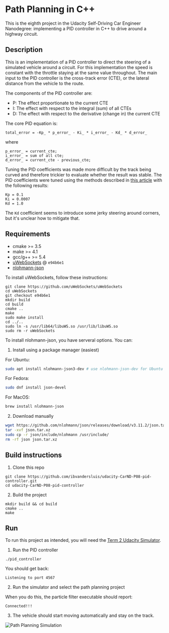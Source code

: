 # Path Planning in C++

This is the eighth project in the Udacity Self-Driving Car Engineer Nanodegree: implementing a PID controller in C++ to drive around a highway circuit.

## Description

This is an implementation of a PID controller to direct the steering of a simulated vehicle around a circuit.
For this implementation the speed is constant with the throttle staying at the same value throughout.
The main input to the PID controller is the cross-track error (CTE), or the lateral distance from the vehicle to the route.

The components of the PID controller are:

- P: The effect proportionate to the current CTE
- I: The effect with respect to the integral (sum) of all CTEs
- D: The effect with respect to the derivative (change in) the current CTE

The core PID equation is:

```
total_error = -Kp_ * p_error_ - Ki_ * i_error_ - Kd_ * d_error_
```

where

```
p_error_ = current_cte;
i_error_ = sum of all cte;
d_error_ = current_cte - previous_cte;
```

Tuning the PID coefficients was made more difficult by the track being curved and therefore trickier to evaluate whether the result was stable.
The PID coefficients were tuned using the methods described in [this article](https://pidexplained.com/how-to-tune-a-pid-controller/) with the following results:

```
Kp = 0.1
Ki = 0.0007
Kd = 1.0
```

The `Kd` coefficient seems to introduce some jerky steering around corners, but it's unclear how to mitigate that.

## Requirements

- cmake >= 3.5
- make >= 4.1
- gcc/g++ >= 5.4
- [uWebSockets](https://github.com/uWebSockets/uWebSockets) @ `e94b6e1`
- [nlohmann-json](https://github.com/nlohmann/json)

To install uWebSockets, follow these instructions:
```
git clone https://github.com/uWebSockets/uWebSockets
cd uWebSockets
git checkout e94b6e1
mkdir build
cd build
cmake ..
make
sudo make install
cd ../..
sudo ln -s /usr/lib64/libuWS.so /usr/lib/libuWS.so
sudo rm -r uWebSockets
```

To install nlohmann-json, you have serveral options. You can:

1. Install using a package manager (easiest)

For Ubuntu:

```bash
sudo apt install nlohmann-json3-dev # use nlohmann-json-dev for Ubuntu 18.04
```

For Fedora:

```bash
sudo dnf install json-devel
```

For MacOS:
```bash
brew install nlohmann-json
```

2. Download manually

```bash
wget https://github.com/nlohmann/json/releases/download/v3.11.2/json.tar.xz
tar -xvf json.tar.xz
sudo cp -r json/include/nlohmann /usr/include/
rm -rf json json.tar.xz
```

## Build instructions

1. Clone this repo
```console
git clone https://github.com/ibvandersluis/udacity-CarND-P08-pid-controller.git
cd udacity-CarND-P08-pid-controller
```
2. Build the project
```console
mkdir build && cd build
cmake ..
make
```

## Run

To run this project as intended, you will need the [Term 2 Udacity Simulator](https://github.com/udacity/self-driving-car-sim/releases/).

1. Run the PID controller
```console
./pid_controller
```
You should get back:
```
Listening to port 4567
```
2. Run the simulator and select the path planning project

When you do this, the particle filter executable should report:
```
Connected!!!
```
3. The vehicle should start moving automatically and stay on the track.

![Path Planning Simulation](https://user-images.githubusercontent.com/14826664/218141814-cd1ba582-b6b1-4017-9418-50a1a03389e3.png)
